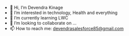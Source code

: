 - 👋 Hi, I’m Devendra Kinage
- 👀 I’m interested in technology, Health and everything
- 🌱 I’m currently learning LWC
- 💞️ I’m looking to collaborate on ...
- 📫 How to reach me: devendrasalesforce85@gmail.com

<!---
Devendrakinage/Devendrakinage is a ✨ special ✨ repository because its `README.md` (this file) appears on your GitHub profile.
You can click the Preview link to take a look at your changes.
--->
